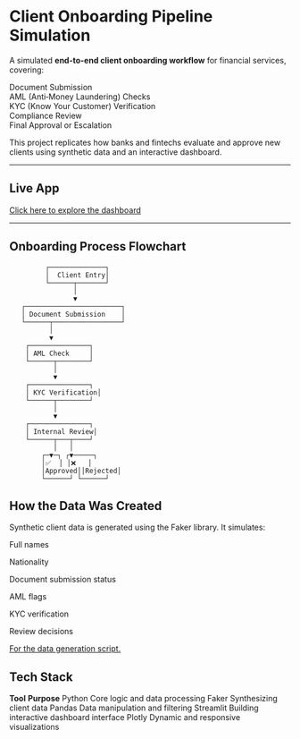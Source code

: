 #  Client Onboarding Pipeline Simulation

A simulated **end-to-end client onboarding workflow** for financial services, covering:

 Document Submission  
 AML (Anti‑Money Laundering) Checks  
 KYC (Know Your Customer) Verification  
 Compliance Review  
 Final Approval or Escalation  

This project replicates how banks and fintechs evaluate and approve new clients using synthetic data and an interactive dashboard.

---

##  Live App

 [Click here to explore the dashboard](https://client-app-stimulation-55kg79jyvhshm7esbsptnp.streamlit.app/)

---

##  Onboarding Process Flowchart

```text
         ┌──────────────┐
         │  Client Entry│
         └──────┬───────┘
                │
                ▼
   ┌────────────────────────┐
   │ Document Submission    │
   └──────┬─────────────────┘
          │
          ▼
    ┌───────────────┐
    │ AML Check     │
    └──────┬────────┘
           │
           ▼
    ┌───────────────┐
    │ KYC Verification│
    └──────┬────────┘
           │
           ▼
    ┌───────────────┐
    │ Internal Review│
    └──────┬───┬────┘
           │   │
        ┌─▼─┐ ┌▼─────┐
        │✅  │ │❌   │
        │Approved││Rejected│
        └──────┘ └──────┘
```

## How the Data Was Created

Synthetic client data is generated using the Faker library. It simulates:

Full names

Nationality

Document submission status

AML flags

KYC verification

Review decisions

[For the data generation script.]((generate_client_data.py))

## Tech Stack
**Tool**	**Purpose**
Python	Core logic and data processing
Faker	Synthesizing client data
Pandas	Data manipulation and filtering
Streamlit	Building interactive dashboard interface
Plotly	Dynamic and responsive visualizations


